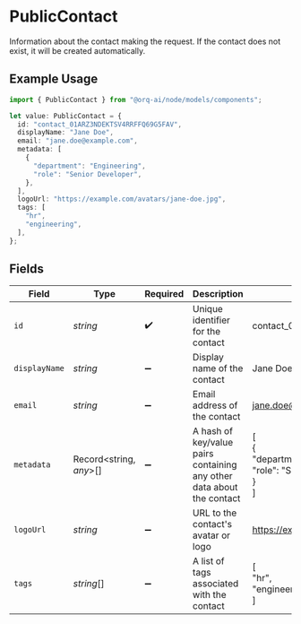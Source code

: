 # PublicContact

Information about the contact making the request. If the contact does not exist, it will be created automatically.

## Example Usage

```typescript
import { PublicContact } from "@orq-ai/node/models/components";

let value: PublicContact = {
  id: "contact_01ARZ3NDEKTSV4RRFFQ69G5FAV",
  displayName: "Jane Doe",
  email: "jane.doe@example.com",
  metadata: [
    {
      "department": "Engineering",
      "role": "Senior Developer",
    },
  ],
  logoUrl: "https://example.com/avatars/jane-doe.jpg",
  tags: [
    "hr",
    "engineering",
  ],
};
```

## Fields

| Field                                                                 | Type                                                                  | Required                                                              | Description                                                           | Example                                                               |
| --------------------------------------------------------------------- | --------------------------------------------------------------------- | --------------------------------------------------------------------- | --------------------------------------------------------------------- | --------------------------------------------------------------------- |
| `id`                                                                  | *string*                                                              | :heavy_check_mark:                                                    | Unique identifier for the contact                                     | contact_01ARZ3NDEKTSV4RRFFQ69G5FAV                                    |
| `displayName`                                                         | *string*                                                              | :heavy_minus_sign:                                                    | Display name of the contact                                           | Jane Doe                                                              |
| `email`                                                               | *string*                                                              | :heavy_minus_sign:                                                    | Email address of the contact                                          | jane.doe@example.com                                                  |
| `metadata`                                                            | Record<string, *any*>[]                                               | :heavy_minus_sign:                                                    | A hash of key/value pairs containing any other data about the contact | [<br/>{<br/>"department": "Engineering",<br/>"role": "Senior Developer"<br/>}<br/>] |
| `logoUrl`                                                             | *string*                                                              | :heavy_minus_sign:                                                    | URL to the contact's avatar or logo                                   | https://example.com/avatars/jane-doe.jpg                              |
| `tags`                                                                | *string*[]                                                            | :heavy_minus_sign:                                                    | A list of tags associated with the contact                            | [<br/>"hr",<br/>"engineering"<br/>]                                   |